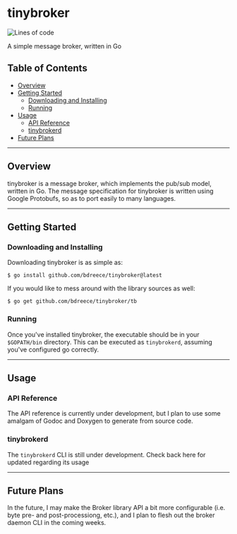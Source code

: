 # tinybroker

![Lines of code](https://img.shields.io/tokei/lines/github/bdreece/tinybroker)

A simple message broker, written in Go

## Table of Contents

- [Overview](#overview)
- [Getting Started](#getting-started)
  - [Downloading and Installing](#downloading-and-installing)
  - [Running](#running)
- [Usage](#usage)
  - [API Reference](#api-reference)
  - [tinybrokerd](#tinybrokerd)
- [Future Plans](#future-plans)

---

## Overview

tinybroker is a message broker, which implements the pub/sub model, written in Go. The message specification for tinybroker is written using Google Protobufs, so as to port easily to many languages.

---

## Getting Started

### Downloading and Installing

Downloading tinybroker is as simple as:

```console
$ go install github.com/bdreece/tinybroker@latest
```

If you would like to mess around with the library sources as well:

```console
$ go get github.com/bdreece/tinybroker/tb
```

### Running

Once you've installed tinybroker, the executable should be in your `$GOPATH/bin` directory. This can be executed as `tinybrokerd`, assuming you've configured go correctly.

---

## Usage

### API Reference

The API reference is currently under development, but I plan to use some amalgam of Godoc and Doxygen to generate from source code.

### tinybrokerd

The `tinybrokerd` CLI is still under development. Check back here for updated regarding its usage

---

## Future Plans

In the future, I may make the Broker library API a bit more configurable (i.e. byte pre- and post-processiong, etc.), and I plan to flesh out the broker daemon CLI in the coming weeks.
